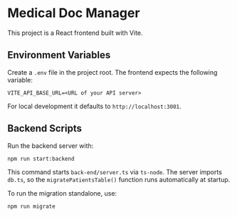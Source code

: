 # Medical Doc Manager

This project is a React frontend built with Vite.

## Environment Variables

Create a `.env` file in the project root. The frontend expects the following variable:

```
VITE_API_BASE_URL=<URL of your API server>
```

For local development it defaults to `http://localhost:3001`.

## Backend Scripts

Run the backend server with:

```
npm run start:backend
```

This command starts `back-end/server.ts` via `ts-node`. The server imports `db.ts`, so the `migratePatientsTable()` function runs automatically at startup.

To run the migration standalone, use:

```
npm run migrate
```

